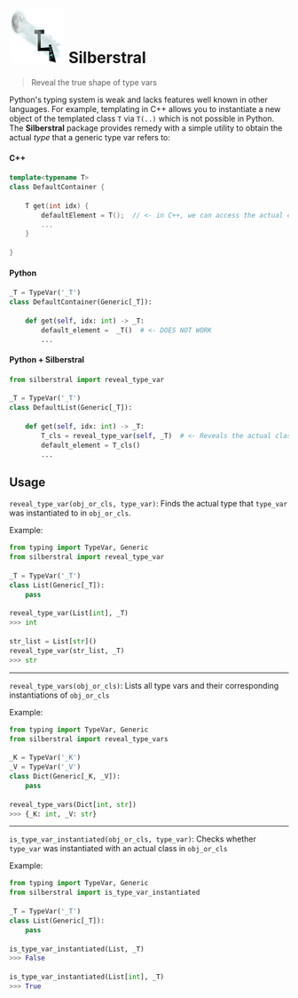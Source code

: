 <img src="logo.png" width="100" height="100"> Silberstral 
===========
>Reveal the true shape of type vars

Python's typing system is weak and lacks features well known in other languages. 
For example, templating in C++ allows you to instantiate a new object of the templated class `T` via `T(..)` which is not possible in Python.
The **Silberstral** package provides remedy with a simple utility to obtain the actual *type* that a generic type var refers to:

#### C++
```cpp
template<typename T>
class DefaultContainer {
    
    T get(int idx) {
        defaultElement = T();  // <- in C++, we can access the actual class of T
        ...
    }
    
}
```
#### Python
```python
_T = TypeVar('_T')
class DefaultContainer(Generic[_T]):
    
    def get(self, idx: int) -> _T:
        default_element =  _T()  # <- DOES NOT WORK
        ...
```

#### Python + Silberstral

```python
from silberstral import reveal_type_var

_T = TypeVar('_T')
class DefaultList(Generic[_T]):
    
    def get(self, idx: int) -> _T:
        T_cls = reveal_type_var(self, _T)  # <- Reveals the actual class of _T, e.g., int, str, ...
        default_element = T_cls()
        ...
```

## Usage
`reveal_type_var(obj_or_cls, type_var)`: Finds the actual type that `type_var` was instantiated to in `obj_or_cls`.

Example:
```python
from typing import TypeVar, Generic
from silberstral import reveal_type_var

_T = TypeVar('_T')
class List(Generic[_T]):
    pass

reveal_type_var(List[int], _T)
>>> int

str_list = List[str]()
reveal_type_var(str_list, _T)
>>> str
```
---
`reveal_type_vars(obj_or_cls)`: Lists all type vars and their corresponding instantiations of `obj_or_cls`

Example:
```python
from typing import TypeVar, Generic
from silberstral import reveal_type_vars

_K = TypeVar('_K')
_V = TypeVar('_V')
class Dict(Generic[_K, _V]):
    pass

reveal_type_vars(Dict[int, str])
>>> {_K: int, _V: str}
```
---
`is_type_var_instantiated(obj_or_cls, type_var)`: Checks whether `type_var` was instantiated with an actual class in `obj_or_cls`

Example:

```python
from typing import TypeVar, Generic
from silberstral import is_type_var_instantiated

_T = TypeVar('_T')
class List(Generic[_T]):
    pass

is_type_var_instantiated(List, _T)
>>> False

is_type_var_instantiated(List[int], _T)
>>> True
```
